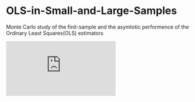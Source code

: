 # OLS-in-Small-and-Large-Samples
Monte Carlo study of the finit-sample and the asymtotic performence of the Ordinary Least Squares(OLS) estimators

![first equation](https://latex.codecogs.com/gif.latex?%5Cfrac%7Ba%7D%7Bb%7D)
